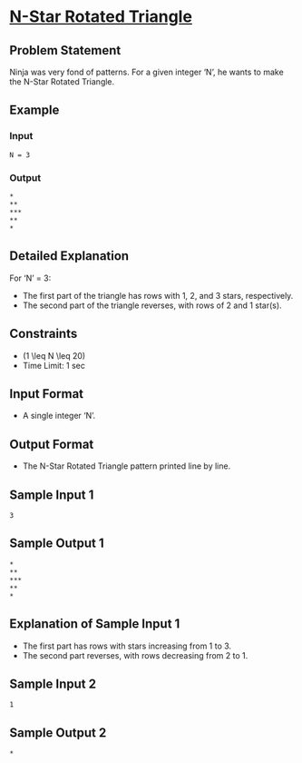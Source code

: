 # [N-Star Rotated Triangle](https://www.naukri.com/code360/problems/rotated-triangle_6573688?utm_source=youtube&utm_medium=affiliate&utm_campaign=striver_patternproblems&leftPanelTabValue=PROBLEM)

## Problem Statement
Ninja was very fond of patterns. For a given integer ‘N’, he wants to make the N-Star Rotated Triangle.

## Example
### Input
```
N = 3
```
### Output
```
*
**
***
**
*
```

## Detailed Explanation
For ‘N’ = 3:
- The first part of the triangle has rows with 1, 2, and 3 stars, respectively.
- The second part of the triangle reverses, with rows of 2 and 1 star(s).

## Constraints
- \(1 \leq N \leq 20\)
- Time Limit: 1 sec

## Input Format
- A single integer ‘N’.

## Output Format
- The N-Star Rotated Triangle pattern printed line by line.

## Sample Input 1
```
3
```
## Sample Output 1
```
*
**
***
**
*
```

## Explanation of Sample Input 1
- The first part has rows with stars increasing from 1 to 3.
- The second part reverses, with rows decreasing from 2 to 1.

## Sample Input 2
```
1
```
## Sample Output 2
```
*
```

